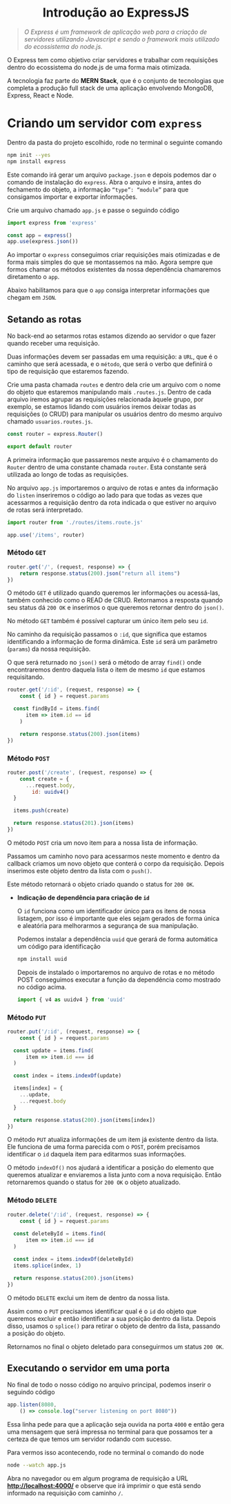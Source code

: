 <h1 align="center">Introdução ao ExpressJS</h1>

> *O Express é um framework de aplicação web para a criação de servidores utilizando Javascript e sendo o framework mais utilizado do ecossistema do node.js.*
> 

O Express tem como objetivo criar servidores e trabalhar com requisições dentro do ecossistema do node.js de uma forma mais otimizada.

A tecnologia faz parte do **MERN Stack**, que é o conjunto de tecnologias que completa a produção full stack de uma aplicação envolvendo MongoDB, Express, React e Node.

# Criando um servidor com `express`

Dentro da pasta do projeto escolhido, rode no terminal o seguinte comando

```bash
npm init --yes
npm install express
```

Este comando irá gerar um arquivo `package.json` e depois podemos dar o comando de instalação do `express`. Abra o arquivo e insira, antes do fechamento do objeto, a informação `“type”: “module”` para que consigamos importar e exportar informações.

Crie um arquivo chamado `app.js` e passe o seguindo código

```jsx
import express from 'express'

const app = express()
app.use(express.json())
```

Ao importar o `express` conseguimos criar requisições mais otimizadas e de forma mais simples do que se montassemos na mão. Agora sempre que formos chamar os métodos existentes da nossa dependência chamaremos diretamento o `app`.

Abaixo habilitamos para que o `app` consiga interpretar informações que chegam em `JSON`.

## Setando as rotas

No back-end ao setarmos rotas estamos dizendo ao servidor o que fazer quando receber uma requisição.

Duas informações devem ser passadas em uma requisição: a `URL`, que é o caminho que será acessada, e o `método`, que será o verbo que definirá o tipo de requisição que estaremos fazendo.

Crie uma pasta chamada `routes` e dentro dela crie um arquivo com o nome do objeto que estaremos manipulando mais `.routes.js`. Dentro de cada arquivo iremos agrupar as requisições relacionada àquele grupo, por exemplo, se estamos lidando com usuários iremos deixar todas as requisições (o CRUD) para manipular os usuários dentro do mesmo arquivo chamado `usuarios.routes.js`.

```jsx
const router = express.Router()

export default router
```

A primeira informação que passaremos neste arquivo é o chamamento do `Router` dentro de uma constante chamada `router`. Esta constante será utilizada ao longo de todas as requisições.

No arquivo `app.js` importaremos o arquivo de rotas e antes da informação do `listen` inseriremos o código ao lado para que todas as vezes que acessarmos a requisição dentro da rota indicada o que estiver no arquivo de rotas será interpretado.

```jsx
import router from './routes/items.route.js'

app.use('/items', router)
```

### Método `GET`

```jsx
router.get('/', (request, response) => {
	return response.status(200).json("return all items")
})
```

O método `GET` é utilizado quando queremos ler informações ou acessá-las, também conhecido como o READ de CRUD. Retornamos a resposta quando seu status dá `200 OK` e inserimos o que queremos retornar dentro do `json()`.

No método `GET` também é possível capturar um único item pelo seu `id`.

No caminho da requisição passamos o `:id`, que significa que estamos identificando a informação de forma dinâmica. Este `id` será um parâmetro (`params`) da nossa requisição.

O que será returnado no `json()` será o método de array `find()` onde encontraremos dentro daquela lista o item de mesmo `id` que estamos requisitando.

```jsx
router.get('/:id', (request, response) => {
	const { id } = request.params

  const findById = items.find(
	  item => item.id == id
	)

	return response.status(200).json(items)
})
```

### Método `POST`

```jsx
router.post('/create', (request, response) => {
	const create = {
	  ...request.body,
		id: uuidv4()
  }

  items.push(create)

  return response.status(201).json(items)
})
```

O método `POST` cria um novo item para a nossa lista de informação.

Passamos um caminho novo para acessarmos neste momento e dentro da callback criamos um novo objeto que conterá o corpo da requisição. Depois inserimos este objeto dentro da lista com o `push()`.

Este método retornará o objeto criado quando o status for `200 OK`.

- **Indicação de dependência para criação de `id`**
    
    O `id` funciona como um identificador único para os itens de nossa listagem, por isso é importante que eles sejam gerados de forma única e aleatória para melhorarmos a segurança de sua manipulação.
    
    Podemos instalar a dependência `uuid` que gerará de forma automática um código para identificação
    
    ```bash
    npm install uuid
    ```
    
    Depois de instalado o importaremos no arquivo de rotas e no método POST conseguimos executar a função da dependência como mostrado no código acima.
    
    ```jsx
    import { v4 as uuidv4 } from 'uuid'
    ```
    

### Método `PUT`

```jsx
router.put('/:id', (request, response) => {
	const { id } = request.params

  const update = items.find(
	  item => item.id === id
  )

  const index = items.indexOf(update)

  items[index] = {
    ...update,
    ...request.body
  }

  return response.status(200).json(items[index])
})
```

O método `PUT` atualiza informações de um item já existente dentro da lista. Ele funciona de uma forma parecida com o `POST`, porém precisamos identificar o `id` daquela item para editarmos suas informações.

O método `indexOf()` nos ajudará a identificar a posição do elemento que queremos atualizar e enviaremos a lista junto com a nova requisição. Então retornaremos quando o status for `200 OK` o objeto atualizado.

### Método `DELETE`

```jsx
router.delete('/:id', (request, response) => {
	const { id } = request.params
    
  const deleteById = items.find(
	  item => item.id === id
  )

  const index = items.indexOf(deleteById)
  items.splice(index, 1)

  return response.status(200).json(items)
})
```

O método `DELETE` exclui um item de dentro da nossa lista.

Assim como o `PUT` precisamos identificar qual é o `id` do objeto que queremos excluir e então identificar a sua posição dentro da lista. Depois disso, usamos o `splice()` para retirar o objeto de dentro da lista, passando a posição do objeto.

Retornamos no final o objeto deletado para conseguirmos um status `200 OK`.

## Executando o servidor em uma porta

No final de todo o nosso código no arquivo principal, podemos inserir o seguindo código

```jsx
app.listen(8080,
	() => console.log("server listening on port 8080"))
```

Essa linha pede para que a aplicação seja ouvida na porta `4000` e então gera uma mensagem que será impressa no terminal para que possamos ter a certeza de que temos um servidor rodando com sucesso.

Para vermos isso acontecendo, rode no terminal o comando do node

```bash
node --watch app.js
```

Abra no navegador ou em algum programa de requisição a URL [**http://localhost:4000/**](http://localhost:4000/) e observe que irá imprimir o que está sendo informado na requisição com caminho `/`.
